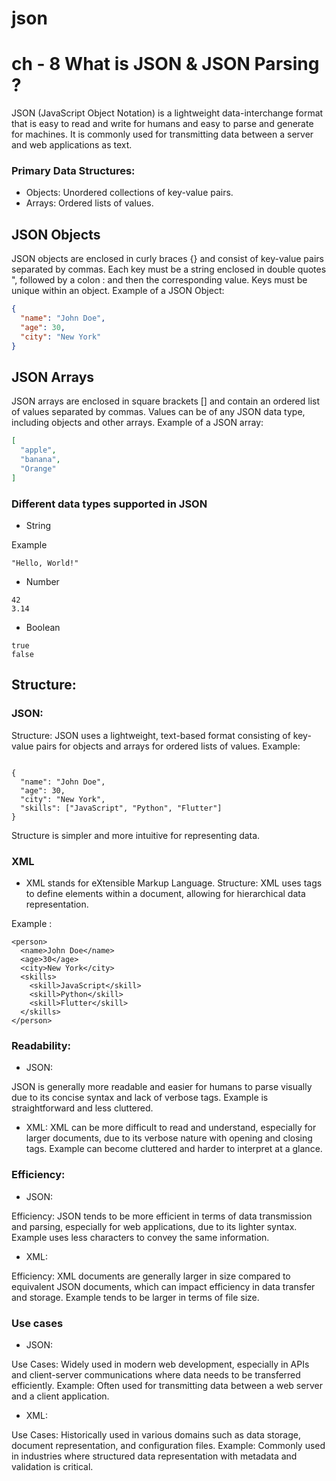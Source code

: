 # json

# ch - 8 What is JSON & JSON Parsing ?


JSON (JavaScript Object Notation) is a lightweight data-interchange format that is easy to read and write for humans and easy to parse and generate for machines. It is commonly used for transmitting data between a server and web applications as text.

### Primary Data Structures:
- Objects: Unordered collections of key-value pairs.
- Arrays: Ordered lists of values.
  
## JSON Objects
JSON objects are enclosed in curly braces {} and consist of key-value pairs separated by commas. Each key must be a string enclosed in double quotes ", followed by a colon : and then the corresponding value. Keys must be unique within an object.
Example of a JSON Object:
```json
{
  "name": "John Doe",
  "age": 30,
  "city": "New York"
}
```

## JSON Arrays

JSON arrays are enclosed in square brackets [] and contain an ordered list of values separated by commas. Values can be of any JSON data type, including objects and other arrays.
Example of a JSON array:
```json
[
  "apple",
  "banana",
  "Orange"
]
```

###  Different data types supported in JSON  

-  String

Example
```
"Hello, World!"
```
- Number
```
42
3.14
```
- Boolean
```
true 
false
```




## Structure:
### JSON:

Structure: JSON uses a lightweight, text-based format consisting of key-value pairs for objects and arrays for ordered lists of values.
Example:
```

{
  "name": "John Doe",
  "age": 30,
  "city": "New York",
  "skills": ["JavaScript", "Python", "Flutter"]
}
```
Structure is simpler and more intuitive for representing data.

###  XML
- XML stands for eXtensible Markup Language.
Structure: XML uses tags to define elements within a document, allowing for hierarchical data representation.

Example :
```
<person>
  <name>John Doe</name>
  <age>30</age>
  <city>New York</city>
  <skills>
    <skill>JavaScript</skill>
    <skill>Python</skill>
    <skill>Flutter</skill>
  </skills>
</person>
```

### Readability:
- JSON:

 JSON is generally more readable and easier for humans to parse visually due to its concise syntax and lack of verbose tags.
Example is straightforward and less cluttered.

- XML:
XML can be more difficult to read and understand, especially for larger documents, due to its verbose nature with opening and closing tags.
Example can become cluttered and harder to interpret at a glance.

### Efficiency:
- JSON:

Efficiency: JSON tends to be more efficient in terms of data transmission and parsing, especially for web applications, due to its lighter syntax.
Example uses less characters to convey the same information.
- XML:

Efficiency: XML documents are generally larger in size compared to equivalent JSON documents, which can impact efficiency in data transfer and storage.
Example tends to be larger in terms of file size.

### Use cases

- JSON:

Use Cases: Widely used in modern web development, especially in APIs and client-server communications where data needs to be transferred efficiently.
Example: Often used for transmitting data between a web server and a client application.
- XML:

Use Cases: Historically used in various domains such as data storage, document representation, and configuration files.
Example: Commonly used in industries where structured data representation with metadata and validation is critical.

